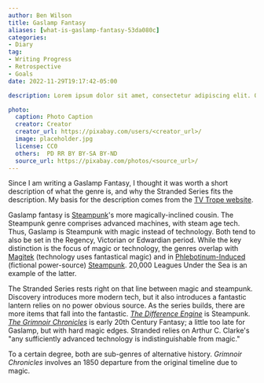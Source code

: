 ```yaml
---
author: Ben Wilson
title: Gaslamp Fantasy
aliases: [what-is-gaslamp-fantasy-53da080c]
categories:
- Diary
tag:
- Writing Progress
- Retrospective
- Goals
date: 2022-11-29T19:17:42-05:00

description: Lorem ipsum dolor sit amet, consectetur adipiscing elit. Quisque sit amet venenatis dolor. Suspendisse eu justo elit. Cras lacinia turpis nulla, nec lobortis sem varius eu. Sed viverra turpis malesuada est aliquet, ac laoreet Leo convallis. Vivamus pretium aliquam finibus. Mauris dictum, eros eu malesuada imperdiet, nisl mauris scelerisque diam, nec fringilla nisl libero in nulla. Mauris eget massa lacinia sapien faucibus consequat.

photo:
  caption: Photo Caption
  creator: Creator
  creator_url: https://pixabay.com/users/<creator_url>/
  image: placeholder.jpg
  license: CC0
  others:  PD RR BY BY-SA BY-ND
  source_url: https://pixabay.com/photos/<source_url>/
---
```


Since I am writing a Gaslamp Fantasy, I thought it was worth a short description of what the genre is, and why the Stranded Series fits the description. My basis for the description comes from the [TV Trope website]().

Gaslamp fantasy is [Steampunk](https://tvtropes.org/pmwiki/pmwiki.php/Main/Steampunk)'s more magically-inclined cousin. The Steampunk genre comprises advanced machines, with steam age tech. Thus, Gaslamp is Steampunk with magic instead of technology. Both tend to also be set in the Regency, Victorian or Edwardian period. While the key distinction is the focus of magic or technology, the genres overlap with [Magitek](https://tvtropes.org/pmwiki/pmwiki.php/Main/Magitek) (technology uses fantastical magic) and in [Phlebotinum-Induced](https://tvtropes.org/pmwiki/pmwiki.php/Main/PhlebotinumInducedSteampunk) (fictional power-source) [Steampunk](https://tvtropes.org/pmwiki/pmwiki.php/Main/PhlebotinumInducedSteampunk). 20,000 Leagues Under the Sea is an example of the latter.

The Stranded Series rests right on that line between magic and steampunk. Discovery introduces more modern tech, but it also introduces a fantastic lantern relies on no power obvious source. As the series builds, there are more items that fall into the fantastic. [*The Difference Engine*](https://amzn.to/3G7BOWG) is Steampunk. [*The Grimnoir Chronicles*](https://amzn.to/3XHUDaC) is early 20th Century Fantasy; a little too late for Gaslamp, but with hard magic edges. Stranded relies on Arthur C. Clarke's "any sufficiently advanced technology is indistinguishable from magic."

To a certain degree, both are sub-genres of alternative history. *Grimnoir Chronicles* involves an 1850 departure from the original timeline due to magic.